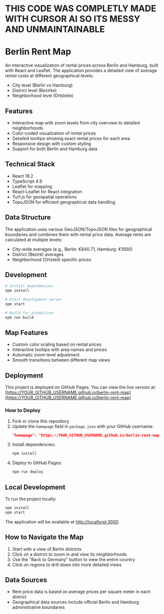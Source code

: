 # THIS CODE WAS COMPLETLY MADE WITH CURSOR AI SO ITS MESSY AND UNMAINTAINABLE

# Berlin Rent Map

An interactive visualization of rental prices across Berlin and Hamburg, built with React and Leaflet. The application provides a detailed view of average rental costs at different geographical levels:

- City level (Berlin vs Hamburg)
- District level (Bezirke)
- Neighborhood level (Ortsteile)

## Features

- Interactive map with zoom levels from city overview to detailed neighborhoods
- Color-coded visualization of rental prices
- Detailed tooltips showing exact rental prices for each area
- Responsive design with custom styling
- Support for both Berlin and Hamburg data

## Technical Stack

- React 18.2
- TypeScript 4.9
- Leaflet for mapping
- React-Leaflet for React integration
- Turf.js for geospatial operations
- TopoJSON for efficient geographical data handling

## Data Structure

The application uses various GeoJSON/TopoJSON files for geographical boundaries and combines them with rental price data. Average rents are calculated at multiple levels:

- City-wide averages (e.g., Berlin: €840.71, Hamburg: €1000)
- District (Bezirk) averages
- Neighborhood (Ortsteil) specific prices

## Development

```bash
# Install dependencies
npm install

# Start development server
npm start

# Build for production
npm run build
```

## Map Features

- Custom color scaling based on rental prices
- Interactive tooltips with area names and prices
- Automatic zoom level adjustment
- Smooth transitions between different map views

## Deployment

This project is deployed on GitHub Pages. You can view the live version at:
[https://YOUR_GITHUB_USERNAME.github.io/berlin-rent-map](https://YOUR_GITHUB_USERNAME.github.io/berlin-rent-map)

### How to Deploy

1. Fork or clone this repository
2. Update the `homepage` field in `package.json` with your GitHub username:
   ```json
   "homepage": "https://YOUR_GITHUB_USERNAME.github.io/berlin-rent-map"
   ```
3. Install dependencies:
   ```bash
   npm install
   ```
4. Deploy to GitHub Pages:
   ```bash
   npm run deploy
   ```

## Local Development

To run the project locally:

```bash
npm install
npm start
```

The application will be available at [http://localhost:3000](http://localhost:3000).

## How to Navigate the Map

1. Start with a view of Berlin districts
2. Click on a district to zoom in and view its neighborhoods
3. Use the "Back to Germany" button to view the entire country
4. Click on regions to drill down into more detailed views

## Data Sources

- Rent price data is based on average prices per square meter in each district
- Geographical data sources include official Berlin and Hamburg administrative boundaries
